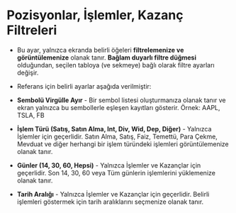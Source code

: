 # **Pozisyonlar, İşlemler, Kazanç Filtreleri**

- Bu ayar, yalnızca ekranda belirli öğeleri **filtrelemenize ve görüntülemenize** olanak tanır. **Bağlam duyarlı filtre düğmesi** olduğundan, seçilen tabloya (ve sekmeye) bağlı olarak filtre ayarları değişir.
- Referans için belirli ayarlar aşağıda verilmiştir:

- **Sembolü Virgülle Ayır** - Bir sembol listesi oluşturmanıza olanak tanır ve ekran yalnızca bu sembollerle eşleşen kayıtları gösterir. Örnek: AAPL, TSLA, FB
- **İşlem Türü (Satış, Satın Alma, Int, Div, Wid, Dep, Diğer)** - Yalnızca İşlemler için geçerlidir. Satın Alma, Satış, Faiz, Temettü, Para Çekme, Mevduat ve diğer herhangi bir işlem türündeki işlemleri görüntülemenize olanak tanır.
- **Günler (14, 30, 60, Hepsi)** - Yalnızca İşlemler ve Kazançlar için geçerlidir. Son 14, 30, 60 veya Tüm günlerin işlemlerini yüklemenize olanak tanır.
- **Tarih Aralığı** - Yalnızca İşlemler ve Kazançlar için geçerlidir. Belirli işlemleri göstermek için tarih aralıklarını seçmenize olanak tanır.
